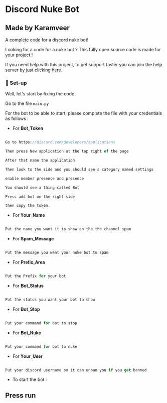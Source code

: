 # Discord Nuke Bot 

## Made by Karamveer

A complete code for a discord nuke bot!

Looking for a code for a nuke bot ? This fully open source code is made for your project !

If you need help with this project, to get support faster you can join the help server by just clicking [here](https://auttaja.io/xdop).

### 🧰  Set-up

Well, let's start by fixing the code.

Go to the file `main.py`

For the bot to be able to start, please complete the file with your credentials as follows :

- For 𝐁𝐨𝐭_𝐓𝐨𝐤𝐞𝐧

```js

Go to https://discord.com/developers/applications

Then press New application at the top right of the page

After that name the application

Then look to the side and you should see a category named settings

enable member presence and presence

You should see a thing called Bot

Press add bot on the right side

then copy the token.

```

- For 𝐘𝐨𝐮𝐫_𝐍𝐚𝐦𝐞

```js

Put the name you want it to show on the the channel spam

```

- For 𝐒𝐩𝐚𝐦_𝐌𝐞𝐬𝐬𝐚𝐠𝐞

```js

Put the message you want your nuke bot to spam

```

- For 𝐏𝐫𝐞𝐟𝐢𝐱_𝐀𝐫𝐞𝐚

```js

Put the Prefix for your bot

```

- For 𝐁𝐨𝐭_𝐒𝐭𝐚𝐭𝐮𝐬

```js

Put the status you want your bot to show

```

- For 𝐁𝐨𝐭_𝐒𝐭𝐨𝐩

```js

Put your command for bot to stop

```

- For 𝐁𝐨𝐭_𝐍𝐮𝐤𝐞

```js

Put your command for bot to nuke

```

- For 𝐘𝐨𝐮𝐫_𝐔𝐬𝐞𝐫

```js

Put your discord username so it can unban you if you get banned

```

- To start the bot :

## Press run

